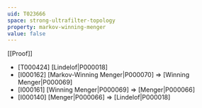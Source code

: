 ```yaml
---
uid: T023666
space: strong-ultrafilter-topology
property: markov-winning-menger
value: false
---
```

[[Proof]]

* [T000424] [Lindelof|P000018]
* [I000162] [Markov-Winning Menger|P000070] => [Winning Menger|P000069]
* [I000161] [Winning Menger|P000069] => [Menger|P000066]
* [I000140] [Menger|P000066] => [Lindelof|P000018]

